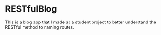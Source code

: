 # RESTfulBlog
This is a blog app that I made as a student project to better understand the RESTful method to naming routes.
